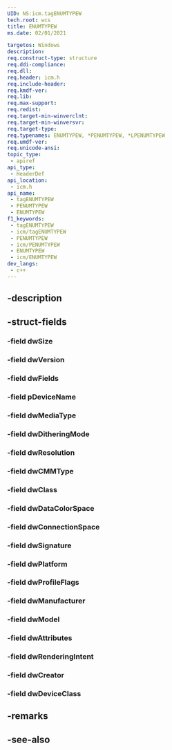 ```yaml
---
UID: NS:icm.tagENUMTYPEW
tech.root: wcs
title: ENUMTYPEW
ms.date: 02/01/2021

targetos: Windows
description: 
req.construct-type: structure
req.ddi-compliance: 
req.dll: 
req.header: icm.h
req.include-header: 
req.kmdf-ver: 
req.lib: 
req.max-support: 
req.redist: 
req.target-min-winverclnt: 
req.target-min-winversvr: 
req.target-type: 
req.typenames: ENUMTYPEW, *PENUMTYPEW, *LPENUMTYPEW
req.umdf-ver: 
req.unicode-ansi: 
topic_type:
 - apiref
api_type:
 - HeaderDef
api_location:
 - icm.h
api_name:
 - tagENUMTYPEW
 - PENUMTYPEW
 - ENUMTYPEW
f1_keywords:
 - tagENUMTYPEW
 - icm/tagENUMTYPEW
 - PENUMTYPEW
 - icm/PENUMTYPEW
 - ENUMTYPEW
 - icm/ENUMTYPEW
dev_langs:
 - c++
---
```


## -description

## -struct-fields

### -field dwSize

### -field dwVersion

### -field dwFields

### -field pDeviceName

### -field dwMediaType

### -field dwDitheringMode

### -field dwResolution

### -field dwCMMType

### -field dwClass

### -field dwDataColorSpace

### -field dwConnectionSpace

### -field dwSignature

### -field dwPlatform

### -field dwProfileFlags

### -field dwManufacturer

### -field dwModel

### -field dwAttributes

### -field dwRenderingIntent

### -field dwCreator

### -field dwDeviceClass

## -remarks

## -see-also

